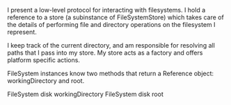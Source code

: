 I present a low-level protocol for interacting with filesystems. I hold a reference toa store (a subinstance of FileSystemStore) which takes care of the details of performing file and directory operations on the filesystem I represent. I keep track of the current directory, and am responsible for resolving all paths thatI pass into my store. My store acts as a factory and offers platform specific actions.FileSystem instances know two methods that return a Reference object: workingDirectory and root.FileSystem disk workingDirectoryFileSystem disk root